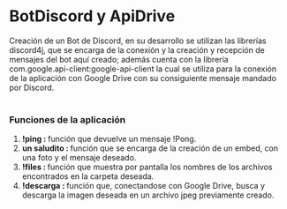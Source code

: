 # BotDiscord y ApiDrive
Creación de un Bot de Discord, en su desarrollo se utilizan las librerías discord4j, que se encarga de la conexión y la 
creación y recepción de mensajes del bot aquí creado; además cuenta con la librería com.google.api-client:google-api-client
la cual se utiliza para la conexión de la aplicación con Google Drive con su consiguiente mensaje mandado por Discord. 
<br><br>
### Funciones de la aplicación
1. <b>!ping : </b> función que devuelve un mensaje !Pong.
2. <b>un saludito : </b>función que se encarga de la creación de un embed, con una foto y el mensaje deseado.
3. <b>!files : </b>función que muestra por pantalla los nombres de los archivos encontrados en la carpeta deseada.
4. <b>!descarga : </b>función que, conectandose con Google Drive, busca y descarga la imagen deseada en un archivo jpeg 
previamente creado.
